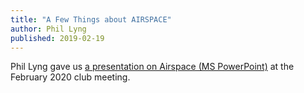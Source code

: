 ```yaml
---
title: "A Few Things about AIRSPACE"
author: Phil Lyng
published: 2019-02-19
---
```

Phil Lyng gave us [a presentation on Airspace (MS PowerPoint)](/files/airspace.pptx) at the February 2020 club meeting.
